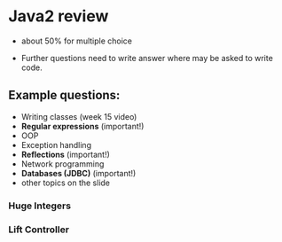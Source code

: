 # Java2 review

- about 50% for multiple choice

- Further questions need to write answer where may be asked to write code.



## Example questions:

- Writing classes (week 15 video)
- **Regular expressions** (important!)
- OOP
- Exception handling
- **Reflections** (important!)
- Network programming
- **Databases (JDBC)** (important!)
- other topics on the slide



### Huge Integers

### Lift Controller

